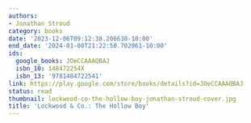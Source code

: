 ```yaml
---
authors:
- Jonathan Stroud
category: books
date: '2023-12-06T09:12:38.206638-10:00'
end_date: '2024-01-08T21:22:50.702061-10:00'
ids:
  google_books: JOeCCAAAQBAJ
  isbn_10: 148472254X
  isbn_13: '9781484722541'
link: https://play.google.com/store/books/details?id=JOeCCAAAQBAJ
status: read
thumbnail: lockwood-co-the-hollow-boy-jonathan-stroud-cover.jpg
title: 'Lockwood & Co.: The Hollow Boy'
---
```

